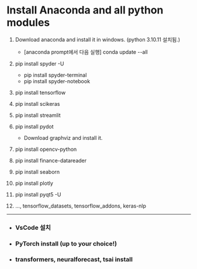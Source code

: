 # Install Anaconda and all python modules

1. Download anaconda and install it in windows.  (python 3.10.11 설치됨.)
   * [anaconda prompt에서 다음 실행] conda update --all
  
2. pip install spyder -U
   * pip install spyder-terminal
   * pip install spyder-notebook
  
3. pip install tensorflow
4. pip install scikeras
5. pip install streamlit
6. pip install pydot
   * Download graphviz and install it.
7. pip install opencv-python
8. pip install finance-datareader
9. pip install seaborn
10. pip install plotly
11. pip install pyqt5 -U
12. ..., tensorflow_datasets, tensorflow_addons, keras-nlp

---

- ### VsCode 설치 
- ### PyTorch install (up to your choice!)
- ### transformers, neuralforecast, tsai install
